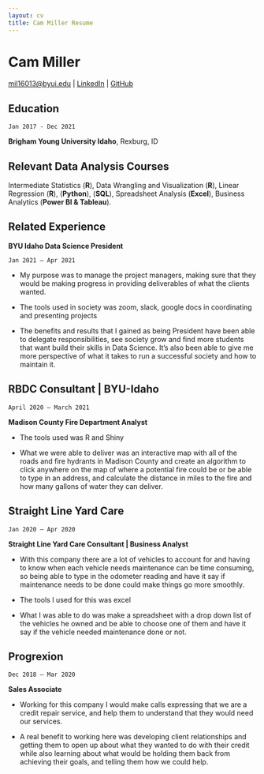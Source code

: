 ```yaml
---
layout: cv
title: Cam Miller Resume
---
```

# Cam Miller
 

<div id="webaddress">
<a href="mil16013@byui.edu">mil16013@byui.edu</a>
| <a href="https://www.linkedin.com/in/cam-miller-9158031a3/">LinkedIn</a>
| <a href="https://github.com/cam-miller-21/Miller-Resume">GitHub</a>
</div>

<!-- https://www.monique.tech/the-art-of-markdown -->

## Education

`Jan 2017 - Dec 2021`

__Brigham Young University Idaho__, Rexburg, ID

## Relevant Data Analysis Courses
Intermediate Statistics (__R__), Data Wrangling and Visualization (__R__), Linear Regression (__R__), (__Python__), (__SQL__), Spreadsheet Analysis (__Excel__), Business Analytics (__Power BI & Tableau__).

## Related Experience
__BYU Idaho Data Science President__

`Jan 2021 – Apr 2021`

- My purpose was to manage the project managers, making sure that they would be making progress in providing deliverables of what the clients wanted.

- The tools used in society was zoom, slack, google docs in coordinating and presenting projects

- The benefits and results that I gained as being President have been able to delegate responsibilities, see society grow and find more students that want build their skills in Data Science. It’s also been able to give me more perspective of what it takes to run a successful society and how to maintain it.

## RBDC Consultant | BYU-Idaho
`April 2020 – March 2021`

__Madison County Fire Department Analyst__

- The tools used was R and Shiny 

- What we were able to deliver was an interactive map with all of the roads and fire hydrants in Madison County and create an algorithm to click anywhere on the map of where a potential fire could be or be able to type in an address, and calculate the distance in miles to the fire and how many gallons of water they can deliver.


## Straight Line Yard Care
`Jan 2020 – Apr 2020 `

__Straight Line Yard Care Consultant | Business Analyst__
- With this company there are a lot of vehicles to account for and having to know when each vehicle needs maintenance can be time consuming, so being able to type in the odometer reading and have it say if maintenance needs to be done could make things go more smoothly.

- The tools I used for this was excel

- What I was able to do was make a spreadsheet with a drop down list of the vehicles he owned and be able to choose one of them and have it say if the vehicle needed maintenance done or not.

## Progrexion
`Dec 2018 – Mar 2020`

__Sales Associate__

- Working for this company I would make calls expressing that we are a credit repair service, and help them to understand that they would need our services.

- A real benefit to working here was developing client relationships and getting them to open up about what they wanted to do with their credit while also learning about what would be holding them back from achieving their goals, and telling them how we could help. 	            

<!-- ### Footer

Last updated: May 2013 -->


